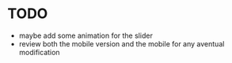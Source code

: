 # TODO

- maybe add some animation for the slider
- review both the mobile version and the mobile for any aventual modification
